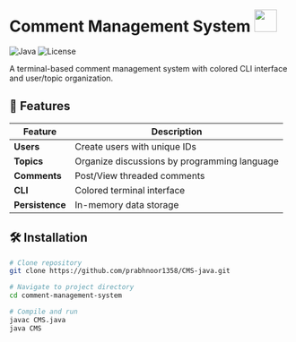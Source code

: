 # Comment Management System <img src="https://cdn-icons-png.flaticon.com/512/226/226777.png" width="40">

![Java](https://img.shields.io/badge/Java-17-%23ED8B00?logo=java&logoColor=white)
![License](https://img.shields.io/badge/License-MIT-blue)

A terminal-based comment management system with colored CLI interface and user/topic organization.

## 🚀 Features
| Feature        | Description                                   |
|----------------|-----------------------------------------------|
| **Users**      | Create users with unique IDs                  |
| **Topics**     | Organize discussions by programming language |
| **Comments**   | Post/View threaded comments                  |
| **CLI**        | Colored terminal interface                   |
| **Persistence**| In-memory data storage                       |

## 🛠️ Installation
```bash
# Clone repository
git clone https://github.com/prabhnoor1358/CMS-java.git

# Navigate to project directory
cd comment-management-system

# Compile and run
javac CMS.java
java CMS
